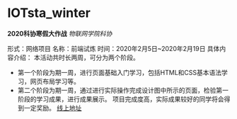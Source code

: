 # IOTsta_winter
**2020科协寒假大作战**
*物联网学院科协*

形式：网络项目
名称：前端试炼
时间：2020年2月5日~2020年2月19日
具体内容介绍：
本活动共时长两周，可分为两个阶段。
+ 第一个阶段为期一周，进行页面基础入门学习，包括HTML和CSS基本语法学习，网页布局学习等。
+ 第二个阶段为期一周，通过进行实际操作完成设计图中所示的页面，检验第一阶段的学习成果，进行成果展示。
项目完成度高，实际成果较好的同学将会得到一定奖励。
[线上地址](https://github.com/LancelotLake/IOTstu_winter)